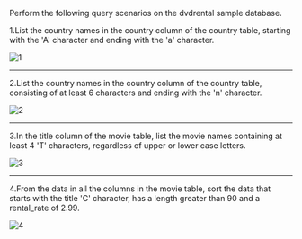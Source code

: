 Perform the following query scenarios on the dvdrental sample database.

1.List the country names in the country column of the country table, starting with the 'A' character and ending with the 'a' character.

![1](https://user-images.githubusercontent.com/101572852/226880866-6e9f841c-2227-4361-926b-93deff0b8366.PNG)

-----------------------------------------
2.List the country names in the country column of the country table, consisting of at least 6 characters and ending with the 'n' character.

![2](https://user-images.githubusercontent.com/101572852/226880897-7220a7fc-7376-464d-bdfe-7368145f4bbf.PNG)

--------------------------------------
3.In the title column of the movie table, list the movie names containing at least 4 'T' characters, regardless of upper or lower case letters.

![3](https://user-images.githubusercontent.com/101572852/226880917-5f1ddb3b-0470-49e2-aa8b-d5793b8a0eac.PNG)

-------------------------------------
4.From the data in all the columns in the movie table, sort the data that starts with the title 'C' character, has a length greater than 90 and a rental_rate of 2.99.

![4](https://user-images.githubusercontent.com/101572852/226880956-9b2ab262-81ba-4c25-ac25-65ea79db72c3.PNG)
